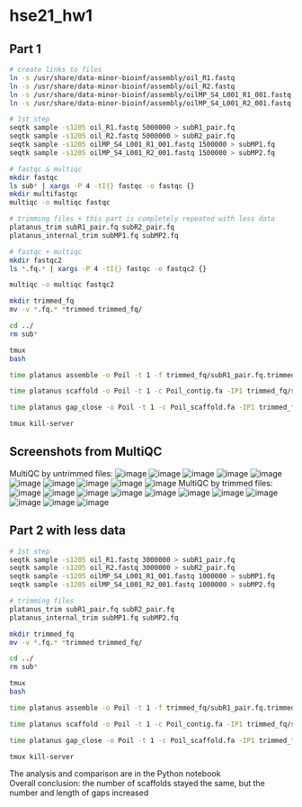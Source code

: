 # hse21_hw1
## Part 1
```bash
# create links to files
ln -s /usr/share/data-minor-bioinf/assembly/oil_R1.fastq
ln -s /usr/share/data-minor-bioinf/assembly/oil_R2.fastq
ln -s /usr/share/data-minor-bioinf/assembly/oilMP_S4_L001_R1_001.fastq
ln -s /usr/share/data-minor-bioinf/assembly/oilMP_S4_L001_R2_001.fastq

# 1st step
seqtk sample -s1205 oil_R1.fastq 5000000 > subR1_pair.fq
seqtk sample -s1205 oil_R2.fastq 5000000 > subR2_pair.fq
seqtk sample -s1205 oilMP_S4_L001_R1_001.fastq 1500000 > subMP1.fq
seqtk sample -s1205 oilMP_S4_L001_R2_001.fastq 1500000 > subMP2.fq

# fastqc & multiqc
mkdir fastqc
ls sub* | xargs -P 4 -tI{} fastqc -o fastqc {}
mkdir multifastqc 
multiqc -o multiqc fastqc

# trimming files + this part is completely repeated with less data 
platanus_trim subR1_pair.fq subR2_pair.fq
platanus_internal_trim subMP1.fq subMP2.fq

# fastqc + multiqc
mkdir fastqc2
ls *.fq.* | xargs -P 4 -tI{} fastqc -o fastqc2 {}

multiqc -o multiqc fastqc2

mkdir trimmed_fq
mv -v *.fq.* *trimmed trimmed_fq/

cd ../
rm sub*

tmux
bash 

time platanus assemble -o Poil -t 1 -f trimmed_fq/subR1_pair.fq.trimmed trimmed_fq/subR2_pair.fq.trimmed

time platanus scaffold -o Poil -t 1 -c Poil_contig.fa -IP1 trimmed_fq/subR1_pair.fq.trimmed trimmed_fq/subR2_pair.fq.trimmed -OP2 trimmed_fq/subMP1.fq.int_trimmed trimmed_fq/subMP2.fq.int_trimmed 2> scaffold.log

time platanus gap_close -o Poil -t 1 -c Poil_scaffold.fa -IP1 trimmed_fq/subR1_pair.fq.trimmed trimmed_fq/subR2_pair.fq.trimmed -OP2 trimmed_fq/subMP1.fq.int_trimmed trimmed_fq/subMP2.fq.int_trimmed 2>gapclose.log

tmux kill-server
```
## Screenshots from MultiQC
MultiQC by untrimmed files:
![image](https://user-images.githubusercontent.com/55647212/138617688-59fd53bc-a5f9-4241-9c4c-07accd5cdb9f.png)
![image](https://user-images.githubusercontent.com/55647212/138617743-dc80d06a-3751-4f75-bc5d-35a96279f156.png)
![image](https://user-images.githubusercontent.com/55647212/138617757-f6221fe4-2779-491a-95c5-240ae63d4000.png)
![image](https://user-images.githubusercontent.com/55647212/138617810-8bb7dc78-0007-4bd7-b503-81ab2fc9f2af.png)
![image](https://user-images.githubusercontent.com/55647212/138617832-a84e23b4-fff2-4314-a025-96333f4fb72d.png)
![image](https://user-images.githubusercontent.com/55647212/138617859-6478f4c8-a0fa-4c5c-a77d-787eb546db0d.png)
![image](https://user-images.githubusercontent.com/55647212/138617885-72248583-1c59-4c29-8ef0-acbe8eed1848.png)
![image](https://user-images.githubusercontent.com/55647212/138617915-832b237e-2a16-442e-ad23-5c25d068419e.png)
![image](https://user-images.githubusercontent.com/55647212/138617946-b10e19d9-6b13-4822-8d9a-e54c5aac6884.png)
![image](https://user-images.githubusercontent.com/55647212/138617979-444ee547-d8ca-4448-b619-a70e86d36cc1.png)
MultiQC by trimmed files:
![image](https://user-images.githubusercontent.com/55647212/138618013-3568573b-c2f1-46f1-bd27-05b0cdf8d51f.png)
![image](https://user-images.githubusercontent.com/55647212/138618034-f6ea4d89-3aa9-48b9-9fc5-c9ea30f3a480.png)
![image](https://user-images.githubusercontent.com/55647212/138618092-19175553-bd65-4a96-8f20-d308456d16f1.png)
![image](https://user-images.githubusercontent.com/55647212/138618132-1684166a-1163-4a91-bcfa-df9e1a2d6d37.png)
![image](https://user-images.githubusercontent.com/55647212/138618156-443d7648-9bfe-451d-b05d-bb1f19cb957c.png)
![image](https://user-images.githubusercontent.com/55647212/138618175-68c14097-6297-40de-bcf5-549f7e9acfd3.png)
![image](https://user-images.githubusercontent.com/55647212/138618210-bd66fbb9-c2e9-4d9f-86ed-0e4aa291aadf.png)
![image](https://user-images.githubusercontent.com/55647212/138617447-49024835-23fa-4c80-8661-421c3da946af.png)
![image](https://user-images.githubusercontent.com/55647212/138617458-06f5cc29-523f-489c-9291-ebc5485917a6.png)
![image](https://user-images.githubusercontent.com/55647212/138617460-d5027f37-cc5b-49ff-8c3a-aebd8a70e189.png)
![image](https://user-images.githubusercontent.com/55647212/138617462-0f426c60-fcb3-49dd-ae85-7afa020d2812.png)

## Part 2 with less data
```bash
# 1st step
seqtk sample -s1205 oil_R1.fastq 3000000 > subR1_pair.fq
seqtk sample -s1205 oil_R2.fastq 3000000 > subR2_pair.fq
seqtk sample -s1205 oilMP_S4_L001_R1_001.fastq 1000000 > subMP1.fq
seqtk sample -s1205 oilMP_S4_L001_R2_001.fastq 1000000 > subMP2.fq

# trimming files 
platanus_trim subR1_pair.fq subR2_pair.fq
platanus_internal_trim subMP1.fq subMP2.fq

mkdir trimmed_fq
mv -v *.fq.* *trimmed trimmed_fq/

cd ../
rm sub*

tmux
bash 

time platanus assemble -o Poil -t 1 -f trimmed_fq/subR1_pair.fq.trimmed trimmed_fq/subR2_pair.fq.trimmed

time platanus scaffold -o Poil -t 1 -c Poil_contig.fa -IP1 trimmed_fq/subR1_pair.fq.trimmed trimmed_fq/subR2_pair.fq.trimmed -OP2 trimmed_fq/subMP1.fq.int_trimmed trimmed_fq/subMP2.fq.int_trimmed 2> scaffold.log

time platanus gap_close -o Poil -t 1 -c Poil_scaffold.fa -IP1 trimmed_fq/subR1_pair.fq.trimmed trimmed_fq/subR2_pair.fq.trimmed -OP2 trimmed_fq/subMP1.fq.int_trimmed trimmed_fq/subMP2.fq.int_trimmed 2>gapclose.log

tmux kill-server
```
The analysis and comparison are in the Python notebook \
Overall conclusion: the number of scaffolds stayed the same, but the number and length of gaps increased
